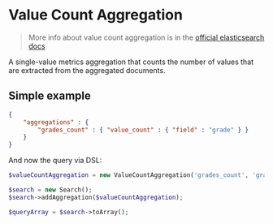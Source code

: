 # Value Count Aggregation

> More info about value count aggregation is in the [official elasticsearch docs][1]

A single-value metrics aggregation that counts the number of values that are extracted from the aggregated documents.

## Simple example

```JSON
{
    "aggregations" : {
        "grades_count" : { "value_count" : { "field" : "grade" } }
    }
}
```

And now the query via DSL:

```php
$valueCountAggregation = new ValueCountAggregation('grades_count', 'grade');

$search = new Search();
$search->addAggregation($valueCountAggregation);

$queryArray = $search->toArray();
```

[1]: https://www.elastic.co/guide/en/elasticsearch/reference/current/search-aggregations-metrics-valuecount-aggregation.html

